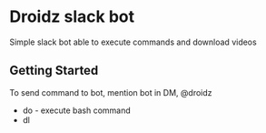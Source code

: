 # Droidz slack bot
Simple slack bot able to execute commands and download videos

## Getting Started
To send command to bot, mention bot in DM, @droidz <command> <arguments>
+ do <bash command>            -   execute bash command
+ dl <title>  <url>            -   download video with a title from provided m3u8 url
+ mvc                          -   find and move all mp4 files to ext folder
+ clear                        -   clear /downloads/stream_video folder
+ list                         -   list files in /downloads/ext folder
+ help                         -   show help message

### Prerequisites

I'm using following python modules:
```
m3u8-downloader
youtube-dl
```

### Installing

Set your slack workplace token and environment variable.
Then clone and execute
```
git clone https://github.com/sbulav/droidz-slack-bot.git
```

### Starting as a systemd service

Copy python script to /usr/local/bin:
```
sudo cp droird-slack-bot.py /usr/local/bin/droidz-slack-bot.py
```
Amend service file and set up proper token.

Copy SystemD unit file to /etc/systemd/system:
```
sudo cp droidz-slack-bot.service /etc/systemd/system/
```

Load new unit file:
```
sudo systemctl daemon-reload
```

Start droidz-slack-bot and enable it if you'd like script to start at system boot:
```
sudo systemctl start droidz-slack-bot
sudo systemctl enable droidz-slack-bot
```

Monitor status and errors:

```
systemctl status droidz-slack-bot
```

